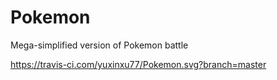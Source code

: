 # Pokemon
Mega-simplified version of Pokemon battle

https://travis-ci.com/yuxinxu77/Pokemon.svg?branch=master
